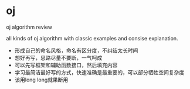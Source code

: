 # oj
oj algorithm review

all kinds of oj algorithm with classic examples and consise explanation.

- 形成自己的命名风格，命名有区分度，不纠结太长时间
- 想好再写，思路尽量不要断，一气呵成
- 可以先写框架和辅助函数接口，然后填充内容
- 学习最简洁最好写的方式，快速准确是最重要的，可以部分牺牲空间复杂度
- 该用long long就果断用

